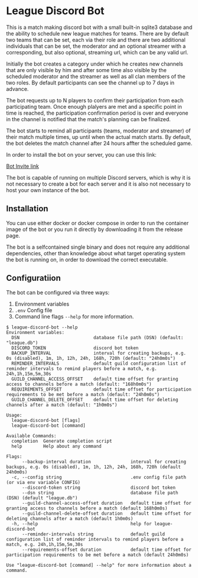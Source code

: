 # League Discord Bot

This is a match making discord bot with a small built-in sqlite3 database and the ability to schedule new league matches for teams.
There are by default two teams that can be set, each via their role and there are two additional individuals that can be set, the moderator and an optional streamer with a corresponding, but also optional, streaming url, which can be any valid url.

Initially the bot creates a category under which he creates new channels that are only visible by him and after some time also visible by the scheduled moderator and the streamer as well as all clan members of the two roles.
By default participants can see the channel up to 7 days in advance.

The bot requests up to N players to confirm their participation from each participating team.
Once enough plalyers are met and a specific point in time is reached, the participation confirmation period is over and everyone in the channel is notified that the match's planning can be finalized.

The bot starts to remind all participants (teams, moderator and streamer) of their match multiple times, up until when the actual match starts.
By default, the bot deletes the match channel after 24 hours affter the scheduled game.

In order to install the bot on your server, you can use this link:

[Bot Invite link](https://discord.com/oauth2/authorize?client_id=1370994546799804426&permissions=1707535384444016&integration_type=0&scope=bot)

The bot is capable of running on multiple Discord servers, which is why it is not necessary to create a bot for each server and it is also not necessary to host your own instance of the bot.

## Installation

You can use either docker or docker compose in order to run the container image of the bot or you run it directly by downloading it from the release page.

The bot is a selfcontained single binary and does not require any additional dependencies, other than knowledge about what target operating system the bot is running on, in order to download the correct executable.

## Configuratiion

The bot can be configured via three ways:

1. Environment variables
2. `.env` Config file
3. Command line flags `--help` for more information.

```shell
$ league-discord-bot --help
Environment variables:
  DSN                            database file path (DSN) (default: "league.db")
  DISCORD_TOKEN                  discord bot token
  BACKUP_INTERVAL                interval for creating backups, e.g. 0s (disabled), 1m, 1h, 12h, 24h, 168h, 720h (default: "24h0m0s")
  REMINDER_INTERVALS             default guild configuration list of reminder intervals to remind players before a match, e.g. 24h,1h,15m,5m,30s
  GUILD_CHANNEL_ACCESS_OFFSET    default time offset for granting access to channels before a match (default: "168h0m0s")
  REQUIREMENTS_OFFSET            default time offset for participation requirements to be met before a match (default: "24h0m0s")
  GUILD_CHANNEL_DELETE_OFFSET    default time offset for deleting channels after a match (default: "1h0m0s")

Usage:
  league-discord-bot [flags]
  league-discord-bot [command]

Available Commands:
  completion  Generate completion script
  help        Help about any command

Flags:
      --backup-interval duration               interval for creating backups, e.g. 0s (disabled), 1m, 1h, 12h, 24h, 168h, 720h (default 24h0m0s)
  -c, --config string                          .env config file path (or via env variable CONFIG)
      --discord-token string                   discord bot token
      --dsn string                             database file path (DSN) (default "league.db")
      --guild-channel-access-offset duration   default time offset for granting access to channels before a match (default 168h0m0s)
      --guild-channel-delete-offset duration   default time offset for deleting channels after a match (default 1h0m0s)
  -h, --help                                   help for league-discord-bot
      --reminder-intervals string              default guild configuration list of reminder intervals to remind players before a match, e.g. 24h,1h,15m,5m,30s
      --requirements-offset duration           default time offset for participation requirements to be met before a match (default 24h0m0s)

Use "league-discord-bot [command] --help" for more information about a command.
```
